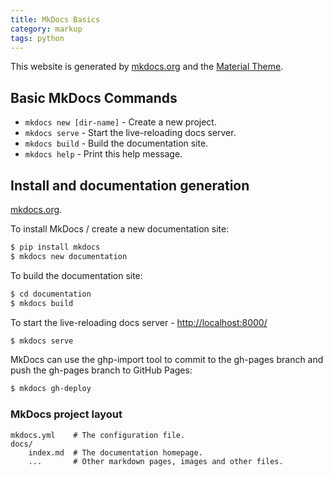 ```yaml
---
title: MkDocs Basics
category: markup
tags: python 
---
```


This website is generated by [mkdocs.org]( http://mkdocs.org ) and the [Material Theme]( http://squidfunk.github.io/mkdocs-material/ ).


## Basic MkDocs Commands

* `mkdocs new [dir-name]` - Create a new project.
* `mkdocs serve` - Start the live-reloading docs server.
* `mkdocs build` - Build the documentation site.
* `mkdocs help` - Print this help message.


## Install and documentation generation

[mkdocs.org](http://mkdocs.org).

To install MkDocs / create a new documentation site:
```bash
$ pip install mkdocs
$ mkdocs new documentation
```

To build the documentation site:
```bash
$ cd documentation
$ mkdocs build
```

To start the live-reloading docs server - [http://localhost:8000/](http://localhost:8000/)
```bash
$ mkdocs serve
```

MkDocs can use the ghp-import tool to commit to the gh-pages branch and push the gh-pages branch to GitHub Pages:
```bash
$ mkdocs gh-deploy
```

### MkDocs project layout

    mkdocs.yml    # The configuration file.
    docs/
        index.md  # The documentation homepage.
        ...       # Other markdown pages, images and other files.
